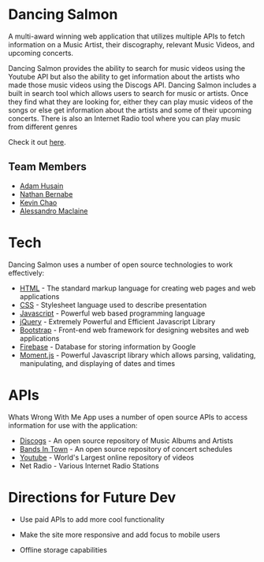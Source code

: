 # Dancing Salmon

A multi-award winning web application that utilizes multiple APIs to fetch information on a Music Artist, their discography, relevant Music Videos, and upcoming concerts.

Dancing Salmon provides the ability to search for music videos using the Youtube API but also the ability to get information about the artists who made those music videos using the Discogs API.
Dancing Salmon includes a built in search tool which allows users to search for music or artists. Once they find what they are looking for, either they can play music videos of the songs or else get information about the artists and some of their upcoming concerts.
There is also an Internet Radio tool where you can play music from different genres

Check it out [here].

## Team Members

* [Adam Husain]
* [Nathan Bernabe]
* [Kevin Chao]
* [Alessandro Maclaine]

# Tech

Dancing Salmon uses a number of open source technologies to work effectively:

* [HTML] - The standard markup language for creating web pages and web applications
* [CSS] - Stylesheet language used to describe presentation
* [Javascript] - Powerful web based programming language
* [jQuery] - Extremely Powerful and Efficient Javascript Library
* [Bootstrap] - Front-end web framework for designing websites and web applications
* [Firebase] - Database for storing information by Google
* [Moment.js] - Powerful Javascript library which allows parsing, validating, manipulating, and displaying of dates and times

# APIs

Whats Wrong With Me App uses a number of open source APIs to access information for use with the application:

* [Discogs] - An open source repository of Music Albums and Artists
* [Bands In Town] - An open source repository of concert schedules
* [Youtube] - World's Largest online repository of videos
* Net Radio - Various Internet Radio Stations

# Directions for Future Dev
* Use paid APIs to add more cool functionality
* Make the site more responsive and add focus to mobile users
* Offline storage capabilities

   [here]: <https://medaman.github.io/dancing-salmon/>

   [Adam Husain]: <https://github.com/medaman>
   [Nathan Bernabe]: <https://github.com/nbernabe09>
   [Kevin Chao]: <https://github.com/kevinchao7>
   [Alessandro Maclaine]: <https://github.com/almaclaine>

   [HTML]: <https://www.w3schools.com/html/>
   [CSS]: <https://www.w3schools.com/css/>
   [Javascript]: <https://www.w3schools.com/js/>
   [jQuery]: <http://jquery.com>
   [Bootstrap]: <http://getbootstrap.com/>
   [Firebase]: <http://firebase.google.com>
   [Moment.js]: <https://momentjs.com/>
   
   
   [Discogs]: <https://www.discogs.com/developers/>
   [Bands In Town]: <https://app.swaggerhub.com/apis/Bandsintown/PublicAPI>
   [Youtube]: <https://developers.google.com/youtube/>
